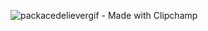 ![packacedelievergif - Made with Clipchamp](https://github.com/user-attachments/assets/cbbc19c6-0a7f-4124-b47b-afb90c352990)
